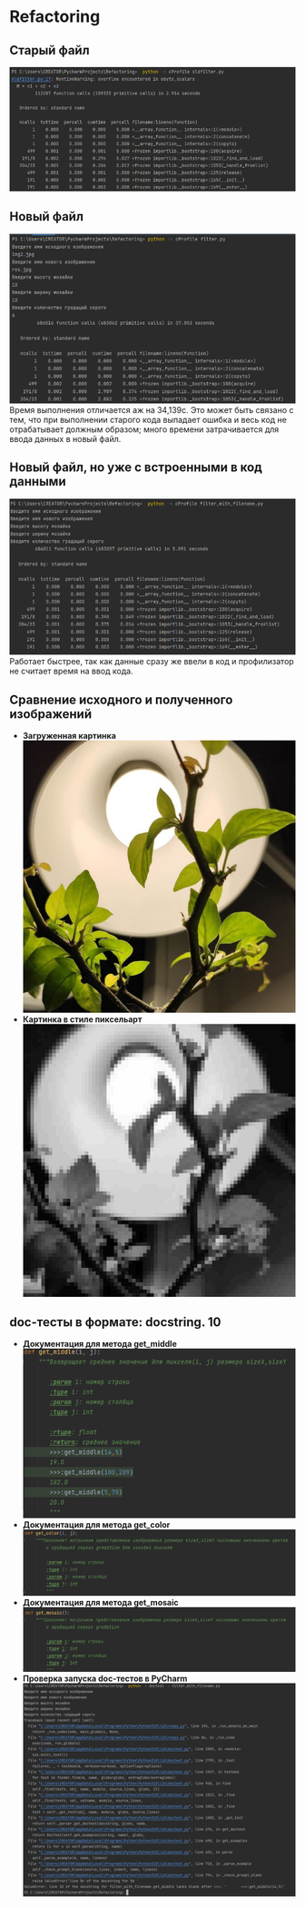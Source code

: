 # Refactoring
## Старый файл
![Иллюстрация к проекту](https://github.com/YungIra/pictures/blob/main/oldfilter%20res.PNG)
## Новый файл
![Иллюстрация к проекту](https://github.com/YungIra/pictures/blob/main/filter%20res.PNG)  
 Время выполнения отличается аж на 34,139с. Это может быть связано с тем, что при выполнении старого кода выпадает ошибка и весь код не отрабатывает должным образом; много времени затрачивается для ввода данных в новый файл.
## Новый файл, но уже с встроенными в код данными  
![Иллюстрация к проекту](https://github.com/YungIra/pictures/blob/main/filter_with%20res.PNG)  
Работает быстрее, так как данные сразу же ввели в код и профилизатор не считает время на ввод кода.
## Сравнение исходного и полученного изображений  
* __Загруженная картинка__   
![Иллюстрация к проекту](https://github.com/YungIra/pictures/blob/main/img2.jpg) 
* __Картинка в стиле пиксельарт__  
![Иллюстрация к проекту](https://github.com/YungIra/pictures/blob/main/res.jpg)  
## doc-тесты в формате: docstring. 10
* __Документация для метода get_middle__   
![Иллюстрация к проекту](https://github.com/YungIra/pictures/blob/main/%D0%BC%D0%B8%D0%B4%D0%BB.PNG) 
* __Документация для метода get_color__   
![Иллюстрация к проекту](https://github.com/YungIra/pictures/blob/main/%D0%BA%D0%BE%D0%BB%D0%BE%D1%80.PNG) 
* __Документация для метода get_mosaic__   
![Иллюстрация к проекту](https://github.com/YungIra/pictures/blob/main/%D0%BC%D0%BE%D0%B7%D0%B0%D0%B8%D0%BA.PNG) 
* __Проверка запуска doc-тестов в PyCharm__ 
![Иллюстрация к проекту](https://github.com/YungIra/pictures/blob/main/%D1%82%D0%B5%D1%81%D1%82%20%D1%80%D0%B5%D0%B7.PNG) 
